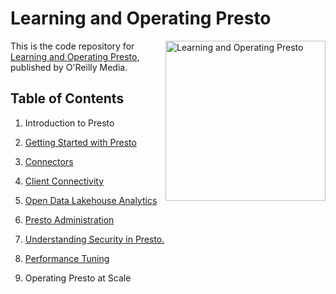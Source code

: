# Learning and Operating Presto

<a href="https://www.oreilly.com/library/view/learning-and-operating/9781098141844"><img src="https://learning.oreilly.com/library/cover/9781098141844/250w/" alt="Learning and Operating Presto" height="256px" align="right"></a>

This is the code repository for [Learning and Operating Presto](https://www.oreilly.com/library/view/learning-and-operating/9781098141844), published by O'Reilly Media.

## Table of Contents

1. Introduction to Presto 

2. [Getting Started with Presto](02) 

3. [Connectors](03)

4. [Client Connectivity](04)

5. [Open Data Lakehouse Analytics](05)

6. [Presto Administration](06)

7. [Understanding Security in Presto.](07)

8. [Performance Tuning](08)

9. Operating Presto at Scale
